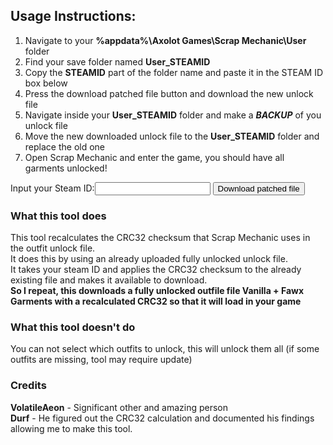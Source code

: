 <script src="./unlocker.js"></script>
<h2>Usage Instructions:</h2>
<ol>
<li>Navigate to your <b>%appdata%\Axolot Games\Scrap Mechanic\User</b> folder</li>
<li>Find your save folder named <b>User_STEAMID</b></li>
<li>Copy the <b>STEAMID</b> part of the folder name and paste it in the STEAM ID box below</li>
<li>Press the download patched file button and download the new unlock file</li>
<li>Navigate inside your <b>User_STEAMID</b> folder and make a <b><i>BACKUP</i></b> of you unlock file</li>
<li>Move the new downloaded unlock file to the <b>User_STEAMID</b> folder and replace the old one</li>
<li>Open Scrap Mechanic and enter the game, you should  have all garments unlocked!</li>
</ol> 
<label>Input your Steam ID:</label><input type="text" id="steamid" width="100"/>
<input type="button" id="buttonUnlock" value="Download patched file" onclick="loadFile()"/>
<h3>What this tool does</h3>
This tool recalculates the CRC32 checksum that Scrap Mechanic uses in the outfit unlock file.<br>
It does this by using an already uploaded fully unlocked unlock file.<br>
It takes your steam ID and applies the CRC32 checksum to the already existing file and makes it available to download.<br>
<b>So I repeat, this downloads a fully unlocked outfile file Vanilla + Fawx Garments with a recalculated CRC32 so that it will load in your game</b>

<h3>What this tool doesn't do</h3>
You can not select which outfits to unlock, this will unlock them all (if some outfits are missing, tool may require update)

<h3>Credits</h3>
<b>VolatileAeon</b> - Significant other and amazing person<br>
<b>Durf</b> - He figured out the CRC32 calculation and documented his findings allowing me to make this tool.
